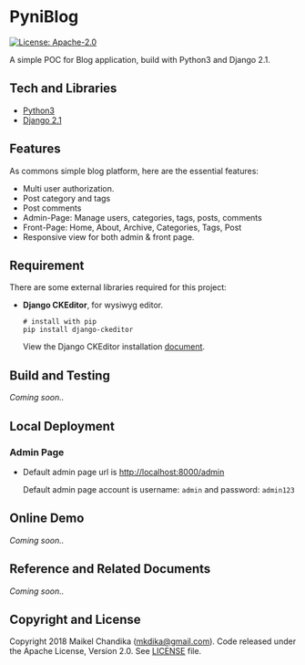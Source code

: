 # PyniBlog

[![License: Apache-2.0](https://img.shields.io/badge/license-Apache--2.0-green.svg)](/LICENSE)

A simple POC for Blog application, build with Python3 and Django 2.1.

## Tech and Libraries

- [Python3](https://www.python.org/)
- [Django 2.1](https://www.djangoproject.com/)

## Features

As commons simple blog platform, here are the essential features:

- Multi user authorization.
- Post category and tags
- Post comments
- Admin-Page: Manage users, categories, tags, posts, comments
- Front-Page: Home, About, Archive, Categories, Tags, Post
- Responsive view for both admin & front page.

## Requirement

There are some external libraries required for this project:

- __Django CKEditor__, for wysiwyg editor.

  ```console
  # install with pip
  pip install django-ckeditor
  ```

  View the Django CKEditor installation [document](https://github.com/django-ckeditor/django-ckeditor#installation).

## Build and Testing

_Coming soon.._

## Local Deployment

### Admin Page

- Default admin page url is [http://localhost:8000/admin](http://localhost:8000/admin)
  
  Default admin page account is username: `admin` and password: `admin123`

## Online Demo

_Coming soon.._

## Reference and Related Documents

_Coming soon.._

## Copyright and License

Copyright 2018 Maikel Chandika (mkdika@gmail.com). Code released under the
Apache License, Version 2.0. See [LICENSE](/LICENSE) file.
